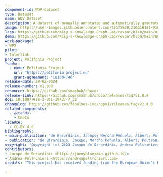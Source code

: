 ```yaml
---
component-id: WDV-dataset
type: Dataset
name: WDV Dataset
description: A dataset of manually annotated and automatically generated competency questions and verbalisation abstractions from Wikidata (WDV). Manual annotations are provided in the WDV-CQ-HA subset, whereas those automatically generated using RevOnt can be found in WDV-CQ-RO.
image: https://user-images.githubusercontent.com/12375920/210616161-9105a046-c809-4182-beb6-5ef4556ec101.png
logo: https://github.com/King-s-Knowledge-Graph-Lab/revont/blob/main/assets/RevOnt_logo.png
demo: https://github.com/King-s-Knowledge-Graph-Lab/revont/blob/main/Quickstart_revont.ipynb
work-package: 
- WP2
pilot:
- Interlink
project: Polifonia Project
funder:
  - name: Polifonia Project
    url: "https://polifonia-project.eu"
    grant-agreement: "101004746"
release-date: 29-02-2024
release-number: v1.0.0
resource: https://github.com/smashub/choco/
release-link: https://github.com/smashub/choco/releases/tag/v1.0.0
doi: 10.1007/978-3-031-19433-7_32
changelog: https://github.com/fabulous-inc/repo1/releases/tag/v1.0.0
related-components:
  - extends:
    - ChoCo
licence:
  - CC-BY_4.0
bibliography:
- main-publication: "de Berardinis, Jacopo; Meroño Peñuela, Albert; Poltronieri, Andrea; Presutti, Valentina. ChoCo: a Chord Corpus and a Data Transformation Workflow for Musical Harmony Knowledge Graphs (manuscript in progress)."
- publication: "de Berardinis, Jacopo; Meroño Peñuela, Albert; Poltronieri, Andrea; Presutti, Valentina. The Music Annotation Pattern. In The 13th Workshop on Ontology Design and Patterns (WOP2022) in conjunction with the International Semantic Web Conference (ISWC)."
copyright: "Copyright (c) 2023 Jacopo de Berardinis, Andrea Poltronieri"
contributors:
- Jacopo de Berardinis <https://jonnybluesman.github.io/>
- Andrea Poltronieri <https://andreapoltronieri.com>
credits: "This project has received funding from the European Union’s Horizon 2020 research and innovation programme under grant agreement N. 101004746"

---
```

